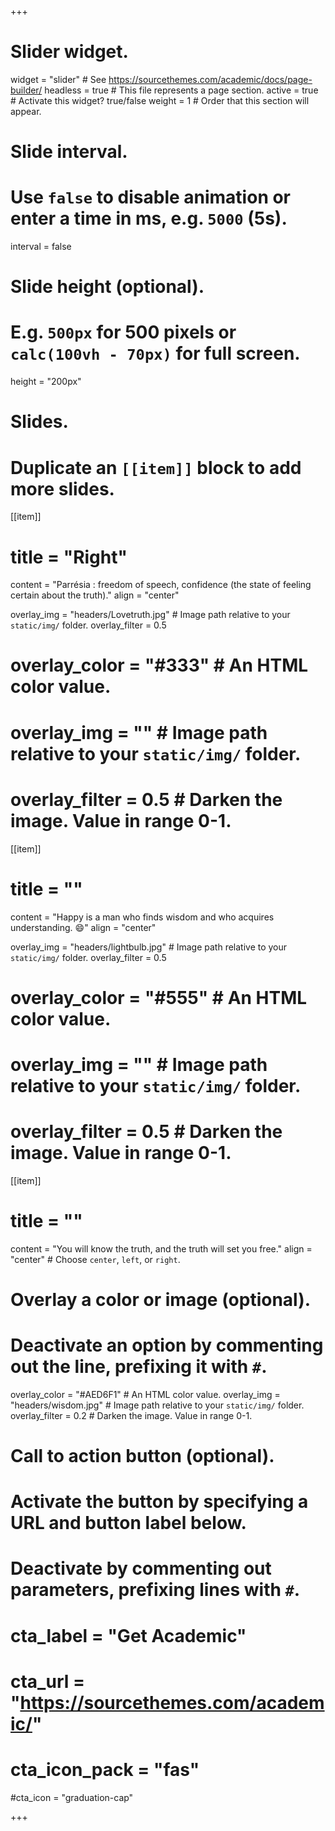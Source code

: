 +++
# Slider widget.
widget = "slider"  # See https://sourcethemes.com/academic/docs/page-builder/
headless = true  # This file represents a page section.
active = true  # Activate this widget? true/false
weight = 1  # Order that this section will appear.

# Slide interval.
# Use `false` to disable animation or enter a time in ms, e.g. `5000` (5s).
interval = false

# Slide height (optional).
# E.g. `500px` for 500 pixels or `calc(100vh - 70px)` for full screen.
height = "200px"

# Slides.
# Duplicate an `[[item]]` block to add more slides.

[[item]]
#   title = "Right"
   content = "Parrésia : freedom of speech, confidence (the state of feeling certain about the truth)."
   align = "center"
   
  overlay_img = "headers/Lovetruth.jpg"  # Image path relative to your `static/img/` folder.
  overlay_filter = 0.5
#   overlay_color = "#333"  # An HTML color value.
#   overlay_img = ""  # Image path relative to your `static/img/` folder.
#   overlay_filter = 0.5  # Darken the image. Value in range 0-1.

[[item]]
#  title = ""
  content = "Happy is a man who finds wisdom and who acquires understanding. :smile:"
  align = "center"
  
  overlay_img = "headers/lightbulb.jpg"  # Image path relative to your `static/img/` folder.
  overlay_filter = 0.5 
#   overlay_color = "#555"  # An HTML color value.
#   overlay_img = ""  # Image path relative to your `static/img/` folder.
#   overlay_filter = 0.5  # Darken the image. Value in range 0-1.

[[item]]
#  title = ""
  content = "You will know the truth, and the truth will set you free."
  align = "center"  # Choose `center`, `left`, or `right`.

# Overlay a color or image (optional).
#   Deactivate an option by commenting out the line, prefixing it with `#`.
  overlay_color = "#AED6F1"  # An HTML color value.
  overlay_img = "headers/wisdom.jpg"  # Image path relative to your `static/img/` folder.
  overlay_filter = 0.2  # Darken the image. Value in range 0-1.

# Call to action button (optional).
#   Activate the button by specifying a URL and button label below.
#   Deactivate by commenting out parameters, prefixing lines with `#`.
# cta_label = "Get Academic"
# cta_url = "https://sourcethemes.com/academic/"
# cta_icon_pack = "fas"
#cta_icon = "graduation-cap"



+++
